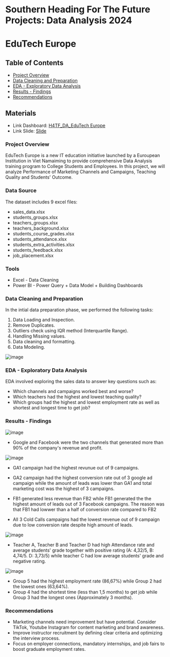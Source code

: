 # Southern Heading For The Future Projects: Data Analysis 2024
# EduTech Europe 

## Table of Contents
- [Project Overview](#project-overview)
- [Data Cleaning and Preparation](#data-cleaning-and-preparation)
- [EDA - Exploratory Data Analysis](#eda---exploratory-data-analysis)
- [Results - Findings](#results---findings)
- [Recommendations](#recommendations)

## Materials
- Link Dashboard: [H4TF_DA_EduTech Europe](https://app.powerbi.com/links/Ylep0RqC17?ctid=dfe6a537-1611-4252-a05c-003eb86afd6c&pbi_source=linkShare)
- Link Slide: [Slide](https://www.canva.com/design/DAGKEb3Z1aQ/0bfKi2Ksn2AI-gMoqYI-kg/edit?fbclid=IwZXh0bgNhZW0CMTAAAR3YvZBEvOLwyjbpr7FSyDsYZiEDzchkVejrxvO5-uCOtJslxaob4Kunx4o_aem_qg1X2ocA7paGAi6NFasU1w)

### Project Overview
EduTech Europe is a new IT education initiative launched by a Euroupean Institution in Viet Namaiming to provide comprehensive Data Analysis training program to College Students and Employees. In this project, we will analyze Performance of Marketing Channels and Campaigns, Teaching Quality and Students' Outcome.

### Data Source
The dataset includes 9 excel files:
- sales_data.xlsx
- students_groups.xlsx
- teachers_groups.xlsx
- teachers_background.xlsx
- students_course_grades.xlsx
- students_attendance.xlsx
- students_extra_activities.xlsx
- students_feedback.xlsx
- job_placement.xlsx
  
### Tools
- Excel - Data Cleaning
- Power BI - Power Query + Data Model + Building Dashboards
  
### Data Cleaning and Preparation
In the intial data preparation phase, we performed the following tasks:
1. Data Loading and Inspection.
2. Remove Duplicates.
3. Outliers check using IQR method (Interquartile Range).
4. Handling Missing values.
5. Data cleaning and formatting.
6. Data Modeling.

![image](https://github.com/user-attachments/assets/fb559fbf-dd74-4ce1-a738-7f5a5f862f60)


### EDA - Exploratory Data Analysis
EDA involved exploring the sales data to answer key questions such as:
- Which channels and campaigns worked best and worse?
- Which teachers had the highest and lowest teaching quality?
- Which groups had the highest and lowest employment rate as well as shortest and longest time to get job?
  
### Results - Findings

![image](https://github.com/user-attachments/assets/aaa6e83b-9b25-4519-8d83-4c186b29075b)

- Google and Facebook were the two channels that generated more than 90% of the company's revenue and profit.
  
![image](https://github.com/user-attachments/assets/580d3d4b-7f80-46a2-9295-bc4d4e8ace23)

- GA1 campaign had the highest revunue out of 9 campaigns.
- GA2 campaign had the highest conversion rate out of 3 google ad campaign while the amount of leads was lower than GA1 and total marketing cost was the highest of 3 campaigns.

- FB1 generated less revenue than FB2 while FB1 generated the the highest amount of leads out of 3 Facebook campaigns. The reason was that FB1 had lowwer than a half of conversion rate compared to FB2

- All 3 Cold Calls campaigns had the lowest revenue out of 9 campaign due to low conversion rate despite high amount of leads.

![image](https://github.com/user-attachments/assets/f9c17861-1b5e-4532-b21a-77f5f91e42a4)

- Teacher A, Teacher B and Teacher D had high Attendance rate and average students' grade together with positive rating (A: 4,32/5, B: 4,74/5. D: 3,73/5) while teacher C had low average students' grade and negative rating.

![image](https://github.com/user-attachments/assets/a5625f18-f2de-4061-8849-f3de786b38bd)

- Group 5 had the highest employment rate (86,67%) while Group 2 had the lowest ones (63,64%).
- Group 4 had the shortest time (less than 1,5 months) to get job while Group 3 had the longest ones (Approximately 3 months).
  
### Recommendations

- Marketing channels need improvement but have potential. Consider TikTok, Youtube Instagram for content marketing and brand awareness.
- Improve instructor recruitment by defining clear criteria and optimizing the interview process.
- Focus on employer connections, mandatory internships, and job fairs to boost graduate employment rates.
